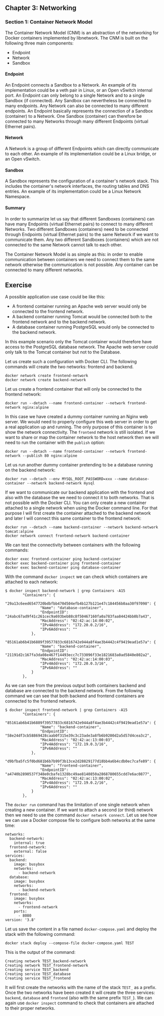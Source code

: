 ## Chapter 3: Networking

### Section 1: Container Network Model

The Container Network Model (CNM) is an abstraction of the networking for Docker containers implemented by libnetwork.
The CNM is built on the following three main components: 
- Endpoint
- Network
- Sandbox

#### Endpoint
An Endpoint connects a Sandbox to a Network.
An example of its implementation could be a veth pair in Linux, or an Open vSwitch internal port.
An Endpoint can only belong to a single Network and to a single Sandbox (if connected).
Any Sandbox can nevertheless be connected to many endpoints.
Any Network can also be connected to many different endpoints.
An Endpoint basically represents the connection of a Sandbox (container) to a Network.
One Sandbox (container) can therefore be connected to many Networks through many different Endpoints (virtual Ethernet pairs).

#### Network
A Network is a group of different Endpoints which can directly communicate to each other.
An example of its implementation could be a Linux bridge, or an Open vSwitch.

#### Sandbox
A Sandbox represents the configuration of a container's network stack.
This includes the container's network interfaces, the routing tables and DNS entries.
An example of its implementation could be a Linux Network Namespace.

#### Summary
In order to summarize let us say that different Sandboxes (containers) can have many Endpoints (virtual Ethernet pairs) to connect to many different Networks.
Two different Sandboxes (containers) need to be connected through Endpoints (virtual Ethernet pairs) to the same Network if we want to communicate them.
Any two different Sandboxes (containers) which are not connected to the same Network cannot talk to each other.

The Container Network Model is as simple as this: in order to enable communication between containers we need to connect them to the same network otherwise the communication is not possible. Any container can be connected to many different networks.

## Exercise

A possible application use case could be like this:
- A frontend container running an Apache web server would only be connected to the frontend network.
- A backend container running Tomcat would be connected both to the frontend network and to the backend network.
- A database container running PostgreSQL would only be connected to the backend network.

In this example scenario only the Tomcat container would therefore have access to the PostgreSQL database network. 
The Apache web server could only talk to the Tomcat container but not to the Database.

Let us create such a configuration with Docker CLI.
The following commands will create the two networks: frontend and backend.
```
docker network create frontend-network
docker network create backend-network
```
Let us create a frontend container that will only be connected to the frontend network:
```
docker run --detach --name frontend-container --network frontend-network nginx:alpine
```
In this case we have created a dummy container running an Nginx web server.
We would need to properly configure this web server in order to get a real application up and running.
The only purpose of this container is to show the network connectivity.
The `frontend` network is still isolated.
If we want to share or map the container network to the host network then we will need to run the container with the `publish` option:
```
docker run --detach --name frontend-container --network frontend-network --publish 80 nginx:alpine
```

Let us run another dummy container pretending to be a database running on the backend network:
```
docker run --detach --env MYSQL_ROOT_PASSWORD=xxx --name database-container --network backend-network mysql
```

If we want to communicate our backend application with the frontend and also with the database the we need to connect it to both networks.
That is not possible with the Docker CLI.
You can only create a new container attached to a single network when using the Docker command line.
For that purpose I will first create the container attached to the backend network and later I will connect this same container to the frontend network:
```
docker run --detach --name backend-container --network backend-network tomcat:alpine
docker network connect frontend-network backend-container
```

We can test the connectivity between containers with the following commands:
```
docker exec frontend-container ping backend-container 
docker exec backend-container ping frontend-container
docker exec backend-container ping database-container
```

With the command `docker inspect` we can check which containers are attached to each network:
```
$ docker inspect backend-network | grep Containers -A15
        "Containers": {
            "29a13c6eed6547720bdbfbb470d504efb4b127b121e47c184456b0aa30f97098": {
                "Name": "database-container",
                "EndpointID": "24abc67ad9f41c261cec9a693beb88c8f50467160fa0a783faa84424bb0b7a43",
                "MacAddress": "02:42:ac:14:00:02",
                "IPv4Address": "172.20.0.2/16",
                "IPv6Address": ""
            },
            "85161ab6b41b6889f39577833c6816742e944a8f4ae3b4442c4f9419ead1e57a": {
                "Name": "backend-container",
                "EndpointID": "21191d2c167fa3da08e467f14493ecc7c733096f33e1821683a0ad5840e802a2",
                "MacAddress": "02:42:ac:14:00:03",
                "IPv4Address": "172.20.0.3/16",
                "IPv6Address": ""
            }
        },
```
As we can see from the previous output both containers backend and database are connected to the backend network.
From the following command we can see that both backend and frontend containers are connected to the frontend network.
```
$ docker inspect frontend-network | grep Containers -A15
        "Containers": {
            "85161ab6b41b6889f39577833c6816742e944a8f4ae3b4442c4f9419ead1e57a": {
                "Name": "backend-container",
                "EndpointID": "58e24df3cb58869428caab0f315e39c3c23ade3a8fb6b9200d2a5d57d4cea3c2",
                "MacAddress": "02:42:ac:13:00:03",
                "IPv4Address": "172.19.0.3/16",
                "IPv6Address": ""
            },
            "d9bfba5fc5f0bd681b6b7b99f3b13ce2d28829177d18bb4a6b4cdb0ec7cafe89": {
                "Name": "frontend-container",
                "EndpointID": "a4740b2890537f348e0cbafe1328bc49ae8140850a2868780655cdd7e6ac0877",
                "MacAddress": "02:42:ac:13:00:02",
                "IPv4Address": "172.19.0.2/16",
                "IPv6Address": ""
            }
        },
```

The `docker run` command has the limitation of one single network when creating a new container.
If we want to attach a second (or third) network then we need to use the command `docker network connect`.
Let us see how we can use a Docker compose file to configure both networks at the same time:
```
networks:
  backend-network:
    internal: true
  frontend-network:
    external: false
services:
  backend:
    image: busybox
    networks:
      - backend-network
  database:
    image: busybox
    networks:
      - backend-network
  frontend:
    image: busybox
    networks:
      - frontend-network
    ports:
      - 8080
version: '3.8'
```
Let us save the content in a file named `docker-compose.yaml` and deploy the stack with the following command:
```
docker stack deploy --compose-file docker-compose.yaml TEST
```
This is the output of the command:
```
Creating network TEST_backend-network
Creating network TEST_frontend-network
Creating service TEST_backend
Creating service TEST_database
Creating service TEST_frontend
```
It will first create the networks with the name of the stack `TEST_` as a prefix.
Once the two networks have been created it will create the three services: `backend`, `database` and `frontend` (also with the same prefix `TEST_`).
We can again use `docker inspect` command to check that containers are attached to their proper networks.
